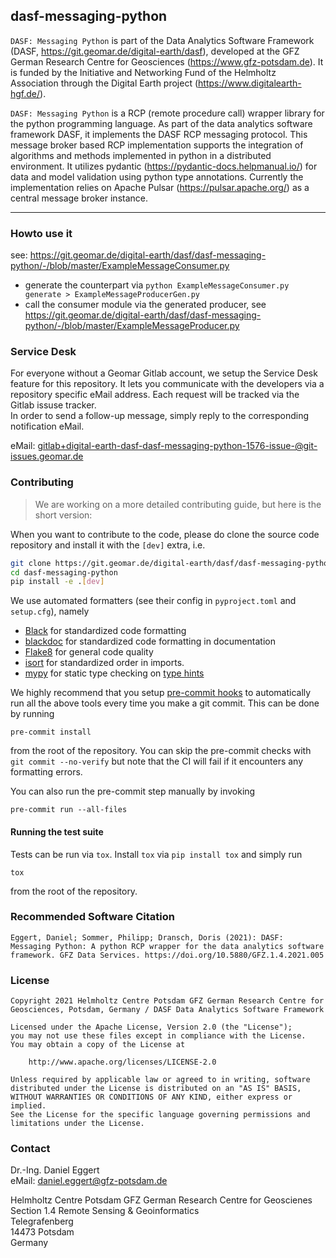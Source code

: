 ## dasf-messaging-python

`DASF: Messaging Python` is part of the Data Analytics Software Framework (DASF, https://git.geomar.de/digital-earth/dasf), 
developed at the GFZ German Research Centre for Geosciences (https://www.gfz-potsdam.de). 
It is funded by the Initiative and Networking Fund of the Helmholtz Association through the Digital Earth project 
(https://www.digitalearth-hgf.de/).

`DASF: Messaging Python` is a RCP (remote procedure call) wrapper library for the python programming language. As part of the data analytics software framework DASF, it implements the DASF RCP messaging protocol. This message broker based RCP implementation supports the integration of algorithms and methods implemented in python in a distributed environment. It utilizes pydantic (https://pydantic-docs.helpmanual.io/) for data and model validation using python type annotations. Currently the implementation relies on Apache Pulsar (https://pulsar.apache.org/) as a central message broker instance.

---

### Howto use it

see: https://git.geomar.de/digital-earth/dasf/dasf-messaging-python/-/blob/master/ExampleMessageConsumer.py

- generate the counterpart via `python ExampleMessageConsumer.py generate > ExampleMessageProducerGen.py`
- call the consumer module via the generated producer,
see https://git.geomar.de/digital-earth/dasf/dasf-messaging-python/-/blob/master/ExampleMessageProducer.py

### Service Desk

For everyone without a Geomar Gitlab account, we setup the Service Desk feature for this repository.
It lets you communicate with the developers via a repository specific eMail address. Each request will be tracked via the Gitlab issuse tracker.  
In order to send a follow-up message, simply reply to the corresponding notification eMail.

eMail: [gitlab+digital-earth-dasf-dasf-messaging-python-1576-issue-@git-issues.geomar.de](mailto:gitlab+digital-earth-dasf-dasf-messaging-python-1576-issue-@git-issues.geomar.de)

### Contributing

> We are working on a more detailed contributing guide, but here is the short
> version:

When you want to contribute to the code, please do clone the source code
repository and install it with the `[dev]` extra, i.e.

```bash
git clone https://git.geomar.de/digital-earth/dasf/dasf-messaging-python.git
cd dasf-messaging-python
pip install -e .[dev]
```
We use automated formatters (see their config in `pyproject.toml` and
`setup.cfg`), namely

-   [Black](https://black.readthedocs.io/en/stable/) for standardized
    code formatting
-   [blackdoc](https://blackdoc.readthedocs.io/en/stable/) for
    standardized code formatting in documentation
-   [Flake8](http://flake8.pycqa.org/en/latest/) for general code
    quality
-   [isort](https://github.com/PyCQA/isort) for standardized
    order in imports.
-   [mypy](http://mypy-lang.org/) for static type checking on [type
    hints](https://docs.python.org/3/library/typing.html)

We highly recommend that you setup [pre-commit hooks](https://pre-commit.com/)
to automatically run all the above tools every time you make a git commit. This
can be done by running

```
pre-commit install
```

from the root of the repository. You can skip the pre-commit checks
with ``git commit --no-verify`` but note that the CI will fail if it encounters
any formatting errors.

You can also run the pre-commit step manually by invoking

```
pre-commit run --all-files
```

#### Running the test suite

Tests can be run via `tox`. Install `tox` via `pip install tox` and simply run

```
tox
```

from the root of the repository.

### Recommended Software Citation

`Eggert, Daniel; Sommer, Philipp; Dransch, Doris (2021): DASF: Messaging Python: A python RCP wrapper for the data analytics software framework. GFZ Data Services. https://doi.org/10.5880/GFZ.1.4.2021.005`


### License
```
Copyright 2021 Helmholtz Centre Potsdam GFZ German Research Centre for Geosciences, Potsdam, Germany / DASF Data Analytics Software Framework

Licensed under the Apache License, Version 2.0 (the "License");
you may not use these files except in compliance with the License.
You may obtain a copy of the License at

    http://www.apache.org/licenses/LICENSE-2.0

Unless required by applicable law or agreed to in writing, software
distributed under the License is distributed on an "AS IS" BASIS,
WITHOUT WARRANTIES OR CONDITIONS OF ANY KIND, either express or implied.
See the License for the specific language governing permissions and
limitations under the License.
```

### Contact
Dr.-Ing. Daniel Eggert  
eMail: <daniel.eggert@gfz-potsdam.de>


Helmholtz Centre Potsdam GFZ German Research Centre for Geoscienes  
Section 1.4 Remote Sensing & Geoinformatics  
Telegrafenberg  
14473 Potsdam  
Germany  

